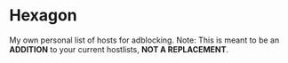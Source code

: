# Hexagon
My own personal list of hosts for adblocking.
Note: This is meant to be an **ADDITION** to your current hostlists, **NOT A REPLACEMENT**.
